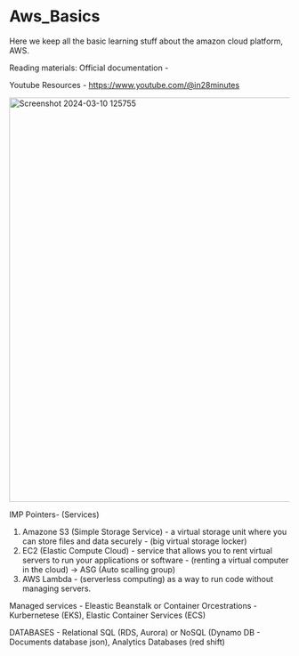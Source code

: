 # Aws_Basics
Here we keep all the basic learning stuff about the amazon cloud platform, AWS.

Reading materials:
Official documentation - 

Youtube Resources - 
https://www.youtube.com/@in28minutes

<img width="727" alt="Screenshot 2024-03-10 125755" src="https://github.com/aswego123/Aws_Basics/assets/77005833/cb68c722-5b91-44c4-81c8-5da6c5a1a7bc">

IMP Pointers-
(Services)
1. Amazone S3  (Simple Storage Service) - a virtual storage unit where you can store files and data securely - (big virtual storage locker)
2. EC2 (Elastic Compute Cloud) - service that allows you to rent virtual servers to run your applications or software - (renting a virtual computer in the cloud) -> ASG (Auto scalling group)
3. AWS Lambda - (serverless computing) as a way to run code without managing servers.

Managed services - Eleastic Beanstalk or Container Orcestrations - Kurbernetese (EKS), Elastic Container Services (ECS)

DATABASES - Relational SQL (RDS, Aurora) or NoSQL (Dynamo DB - Documents database json), Analytics Databases (red shift)


